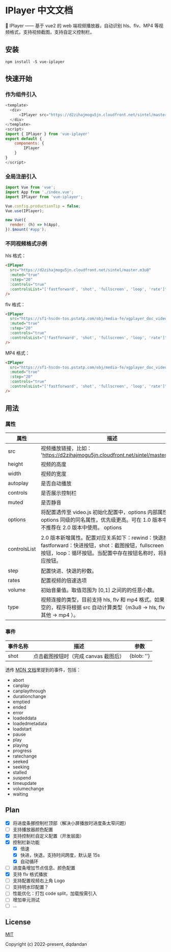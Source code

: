# IPlayer 中文文档

🤩 IPlayer —— 基于 vue2 的 web 端视频播放器，自动识别 hls、flv、MP4 等视频格式，支持视频截图，支持自定义控制栏。

## 安装

```shell
npm install -S vue-iplayer
```

## 快速开始

### 作为组件引入

```js
<template>
  <div>
      <IPlayer src="https://d2zihajmogu5jn.cloudfront.net/sintel/master.m3u8"/>
  </div>
</template>
<script>
import { IPlayer } from 'vue-iplayer'
export default {
    components: {
        IPlayer
    }
}
</script>
```

### 全局注册引入

```js
import Vue from 'vue';
import App from './index.vue';
import IPlayer from 'vue-iplayer';

Vue.config.productionTip = false;
Vue.use(IPlayer);

new Vue({
  render: (h) => h(App),
}).$mount('#app');
```

### 不同视频格式示例

hls 格式：

```html
<IPlayer
  src="https://d2zihajmogu5jn.cloudfront.net/sintel/master.m3u8"
  :muted="true"
  :step="20"
  :controls="true"
  :controlsList="['fastforward', 'shot', 'fullscreen', 'loop', 'rate']"
/>
```

flv 格式：

```html
<IPlayer
  src="https://sf1-hscdn-tos.pstatp.com/obj/media-fe/xgplayer_doc_video/flv/xgplayer-demo-360p.flv"
  :muted="true"
  :step="20"
  :controls="true"
  :controlsList="['fastforward', 'shot', 'fullscreen', 'loop', 'rate']"
/>
```

MP4 格式：

```html
<IPlayer
  src="https://sf1-hscdn-tos.pstatp.com/obj/media-fe/xgplayer_doc_video/mp4/xgplayer-demo-360p.mp4"
  :muted="true"
  :step="20"
  :controls="true"
  :controlsList="['fastforward', 'shot', 'fullscreen', 'loop', 'rate']"
/>
```

## 用法

### 属性

| 属性         | 描述                                                                                                                                                                        | 类型    | 值枚举                                                  | 默认值                                                  |
| ------------ | --------------------------------------------------------------------------------------------------------------------------------------------------------------------------- | ------- | ------------------------------------------------------- | ------------------------------------------------------- |
| src          | 视频播放链接，比如： 'https://d2zihajmogu5jn.cloudfront.net/sintel/master.m3u8'                                                                                             | String  | —                                                       | —                                                       |
| height       | 视频的高度                                                                                                                                                                  | String  | —                                                       | 300                                                     |
| width        | 视频的宽度                                                                                                                                                                  | String  | —                                                       | 500                                                     |
| autoplay     | 是否自动播放                                                                                                                                                                | Boolean | —                                                       | true                                                    |
| controls     | 是否展示控制栏                                                                                                                                                              | Boolean | —                                                       | true                                                    |
| muted        | 是否静音                                                                                                                                                                    | Boolean | —                                                       | true                                                    |
| options      | 将配置透传至 video.js 初始化配置中，options 内部属性，比与 options 同级的同名属性，优先级更高。可在 1.0 版本中使用， 不推荐在 2.0 版本中使用。 options                      | Object  | —                                                       | true                                                    |
| controlsList | 2.0 版本新增属性。配置对应关系如下：rewind：快退按钮，fastforward：快进按钮，shot：截图按钮，fullscreen：全屏按钮，loop：循环按钮。当配置中存在按钮名称时，将展示对应按钮。 | Array   | ['rewind', 'fastforward', 'shot', 'fullscreen', 'loop'] | ['rewind', 'fastforward', 'fullscreen', 'loop', 'rate'] |
| step         | 配置快进、快退的秒数。                                                                                                                                                      | Number  | —                                                       | 10                                                      |
| rates        | 配置视频的倍速选项                                                                                                                                                          | Array   | —                                                       | [1,1.5,2,2.5]                                           |
| volume       | 初始音量值。取值范围为 [0,1] 之间的的任意小数。                                                                                                                             | Number  | —                                                       | 0.5                                                     |
| type         | 视频连接的类型，目前支持 hls, flv 和 mp4 格式。如果 type 是空的，程序将根据 src 自动计算类型（m3u8 -> hls, flv -> flv, 其他 -> mp4 ）。                                     | String  | hls/flv/mp4                                             | ''                                                      |

### 事件

| 事件名称 | 描述                                 | 参数       |
| -------- | ------------------------------------ | ---------- |
| shot     | 点击截图按钮时（完成 canvas 截图后） | {blob: ''} |

透传 [MDN 文档](https://developer.mozilla.org/zh-CN/docs/Web/API/HTMLMediaElement/canplay_event)里提到的事件，包括：

- abort
- canplay
- canplaythrough
- durationchange
- emptied
- ended
- error
- loadeddata
- loadedmetadata
- loadstart
- pause
- play
- playing
- progress
- ratechange
- seeked
- seeking
- stalled
- suspend
- timeupdate
- volumechange
- waiting

## Plan

- [x] 将进度条挪控制栏顶部（解决小屏播放时进度条太窄问题）
- [ ] 支持播放器颜色配置
- [x] 支持控制栏自定义配置（开发层面）
- [x] 控制栏新功能
  - [x] 倍速
  - [x] 快进，快退，支持时间跨度，默认是 15s
  - [x] 自动循环
- [ ] 进度条增加节点信息、颜色配置
- [x] 支持 flv 格式播放
- [ ] 支持配置视频右上角 Logo
- [ ] 支持明水印配置？
- [ ] 性能优化：打包 code split，加载按需引入
- [ ] 增加单元测试
- [ ] ...

## License

[MIT](https://opensource.org/licenses/MIT)

Copyright (c) 2022-present, dqdandan
